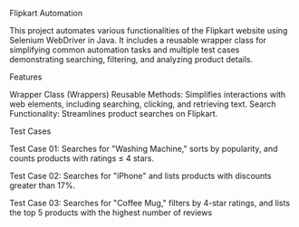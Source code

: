Flipkart Automation

This project automates various functionalities of the Flipkart website using Selenium WebDriver in Java. It includes a reusable wrapper class for simplifying common automation tasks and multiple test cases demonstrating searching, filtering, and analyzing product details.

Features

Wrapper Class (Wrappers)
Reusable Methods: Simplifies interactions with web elements, including searching, clicking, and retrieving text.
Search Functionality: Streamlines product searches on Flipkart.

Test Cases

Test Case 01:
Searches for "Washing Machine," sorts by popularity, and counts products with ratings ≤ 4 stars.

Test Case 02:
Searches for "iPhone" and lists products with discounts greater than 17%.

Test Case 03:
Searches for "Coffee Mug," filters by 4-star ratings, and lists the top 5 products with the highest number of reviews
